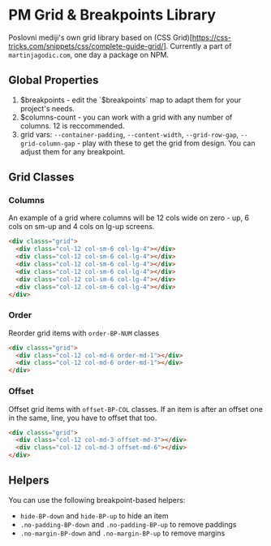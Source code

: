 # PM Grid & Breakpoints Library

Poslovni mediji's own grid library based on (CSS Grid)[https://css-tricks.com/snippets/css/complete-guide-grid/]. Currently a part of `martinjagodic.com`, one day a package on NPM.

## Global Properties
1. $breakpoints - edit the `$breakpoints` map to adapt them for your project's needs.
2. $columns-count - you can work with a grid with any number of columns. 12 is reccommended.
3. grid vars: `--container-padding`, `--content-width`, `--grid-row-gap`, `--grid-column-gap` - play with these to get the grid from design. You can adjust them for any breakpoint.

## Grid Classes
### Columns

An example of a grid where columns will be 12 cols wide on zero - up, 6 cols on sm-up and 4 cols on lg-up screens.

```html
<div classs="grid">
  <div class="col-12 col-sm-6 col-lg-4"></div>
  <div class="col-12 col-sm-6 col-lg-4"></div>
  <div class="col-12 col-sm-6 col-lg-4"></div>
  <div class="col-12 col-sm-6 col-lg-4"></div>
  <div class="col-12 col-sm-6 col-lg-4"></div>
  <div class="col-12 col-sm-6 col-lg-4"></div>
</div>
```

### Order

Reorder grid items with `order-BP-NUM` classes

```html
<div classs="grid">
  <div class="col-12 col-md-6 order-md-1"></div>
  <div class="col-12 col-md-6 order-md-1"></div>
</div>
```

### Offset

Offset grid items with `offset-BP-COL` classes. If an item is after an offset one in the same, line, you have to offset that too.

```html
<div classs="grid">
  <div class="col-12 col-md-3 offset-md-3"></div>
  <div class="col-12 col-md-3 offset-md-6"></div>
</div>
```

## Helpers

You can use the following breakpoint-based helpers:

- `hide-BP-down` and `hide-BP-up` to hide an item
- `.no-padding-BP-down` and `.no-padding-BP-up` to remove paddings
- `.no-margin-BP-down` and `.no-margin-BP-up` to remove margins
